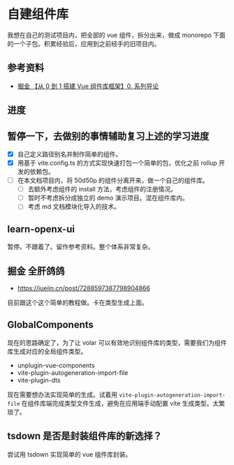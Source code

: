 # 自建组件库

我想在自己的测试项目内，把全部的 vue 组件，拆分出来，做成 monorepo 下面的一个子包。积累经验后，应用到之前经手的旧项目内。

## 参考资料

- [掘金 【从 0 到 1 搭建 Vue 组件库框架】0. 系列导论](https://juejin.cn/post/7254341178258505788)

## 进度

## 暂停一下，去做别的事情辅助复习上述的学习进度

- [x] 自己定义路径别名并制作简单的组件。
- [x] 用基于 vite.config.ts 的方式实现快速打包一个简单的包，优化之前 rollup 开发的依赖包。
- [ ] 在本文档项目内，将 50d50p 的组件分离开来，做一个自己的组件库。
  - [ ] 去额外考虑组件的 install 方法，考虑组件的注册情况。
  - [ ] 暂时不考虑拆分成独立的 demo 演示项目。混在组件库内。
  - [ ] 考虑 md 文档模块化导入的技术。

## learn-openx-ui

暂停。不跟着了。留作参考资料。整个体系非常复杂。

## 掘金 全肝鸽鸽

- https://juejin.cn/post/7288597387798904866

目前跟这个这个简单的教程做。卡在类型生成上面。

## GlobalComponents

现在的思路确定了，为了让 volar 可以有效地识别组件库的类型，需要我们为组件库生成对应的全局组件类型。

- unplugin-vue-components
- vite-plugin-autogeneration-import-file
- vite-plugin-dts

现在需要想办法实现简单的生成。试着用 `vite-plugin-autogeneration-import-file` 在组件库端完成类型文件生成，避免在应用端手动配置 vite 生成类型。太繁琐了。

## tsdown 是否是封装组件库的新选择？

尝试用 tsdown 实现简单的 vue 组件库封装。

